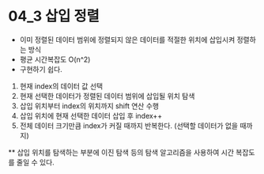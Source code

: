 # 04_3 삽입 정렬

- 이미 정렬된 데이터 범위에 정렬되지 않은 데이터를 적절한 위치에 삽입시켜 정렬하는 방식
- 평균 시간복잡도 O(n^2)
- 구현하기 쉽다.

1. 현재 index의 데이터 값 선택
2. 현재 선택한 데이터가 정렬된 데이터 범위에 삽입될 위치 탐색
3. 삽입 위치부터 index의 위치까지 shift 연산 수행
4. 삽입 위치에 현재 선택한 데이터 삽입 후 index++
5. 전체 데이터 크기만큼 index가 커질 때까지 반복한다. (선택할 데이터가 없을 때까지)

** 삽입 위치를 탐색하는 부분에 이진 탐색 등의 탐색 알고리즘을 사용하여 시간 복잡도를 줄일 수 있다.